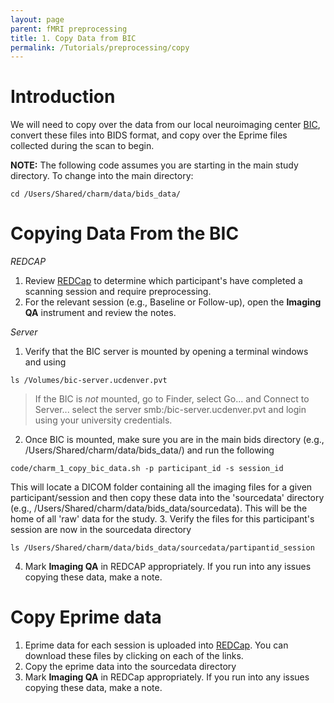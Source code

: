 ```yaml
---
layout: page
parent: fMRI preprocessing
title: 1. Copy Data from BIC
permalink: /Tutorials/preprocessing/copy
---
```


# Introduction
We will need to copy over the  data from our local neuroimaging center [BIC](https://medschool.cuanschutz.edu/psychiatry/research/services/brain-imaging-center), convert these files into BIDS format, and copy over the Eprime files collected during the scan to begin.

**NOTE:** The following code assumes you are starting in the main study directory. To change into the main directory:
```
cd /Users/Shared/charm/data/bids_data/
```

# Copying Data From the BIC
*REDCAP*
1. Review [REDCap](https://redcap.ucdenver.edu/redcap_v14.5.19/DataExport/index.php?pid=21666&report_id=129155) to determine which participant's have completed a scanning session and require preprocessing.
2. For the relevant session (e.g., Baseline or Follow-up), open the **Imaging QA** instrument and review the notes.

*Server*
1. Verify that the BIC server is mounted by opening a terminal windows and using
```
ls /Volumes/bic-server.ucdenver.pvt
```
>If the BIC is *not* mounted, go to Finder, select Go... and Connect to Server... select the server smb:/bic-server.ucdenver.pvt and login using your university credentials.

2. Once BIC is mounted, make sure you are in the main bids directory (e.g., /Users/Shared/charm/data/bids_data/) and run the following
```
code/charm_1_copy_bic_data.sh -p participant_id -s session_id
```
This will locate a DICOM folder containing all the imaging files for a given participant/session and then copy these data into the 'sourcedata' directory (e.g., /Users/Shared/charm/data/bids_data/sourcedata).  This will be the home of all 'raw' data for the study.
3. Verify the files for this participant's session are now in the sourcedata directory
```
ls /Users/Shared/charm/data/bids_data/sourcedata/partipantid_session
```
4. Mark **Imaging QA** in REDCAP appropriately. If you run into any issues copying these data, make a note.


# Copy Eprime data
1. Eprime data for each session is uploaded into [REDCap](https://redcap.ucdenver.edu/redcap_v14.5.19/DataExport/index.php?pid=21666&report_id=129155).  You can download these files by clicking on each of the links.
2. Copy the eprime data into the sourcedata directory
3. Mark **Imaging QA** in REDCap appropriately. If you run into any issues copying these data, make a note.
